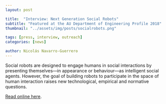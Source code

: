 ```yaml
---
layout: post

title:  "Interview: Next Generation Social Robots"
subtitle: "Featured at the AU Department of Engineering Profile 2018"
thumbnail: "../assets/img/posts/socialrobots.png"

tags: [press, interview, outreach]
categories: [news]

author: Nicolás Navarro-Guerrero
---
```


Social robots are designed to engage humans in social interactions by presenting themselves—in appearance or behaviour—as intelligent social agents. However, the goal of building robots to participate in the space of human interaction raises new technological, empirical and normative questions.

<a href="https://ece.au.dk/en/research/examples-of-research-projects/next-generation-social-robots/" target="_blank">Read online here</a>.

<!--more-->

